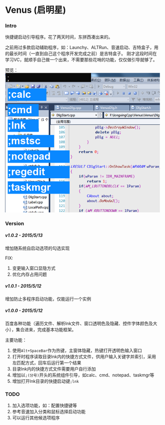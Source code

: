 # Venus (启明星)

### Intro
快捷键启动引导程序。花了两天时间，东拼西凑出来的。

之前用过多款启动辅助程序，如：Launchy、ALTRun、音速启动、吉特盒子，用的最长时间（一直到自己这个程序开发完成之前）是吉特盒子。
刚才这段时间在学习VC，就顺手自己做一个出来，不需要那些花哨的功能，仅仅做引导就够了。

预览：
![预览效果](./simple.png)

### Version

##### v1.0.2 - 2015/5/13  

增加随系统自启动选项的勾选实现

FIX:

1. 变更输入窗口显隐方式
2. 优化内存占用问题

##### v1.0.1 - 2015/5/12  

增加防止多程序启动功能，仅能运行一个实例

##### v1.0.0 - 2015/5/12  

百度各种功能（遍历文件、解析lnk文件、窗口透明色及隐藏、控件字体颜色及大小），集合进来，完成基本功能框架。

主要功能：

1. 使用`Alt+SpaceBar`作为热键，主窗体隐藏，热键打开透明色输入窗口
2. 打开时程序读取目录lnk内的快捷方式文件，供用户输入关键字并索引，采用左匹配方式，回车后运行第一个结果
3. 目录lnk内的快捷方式文件需要用户自行添加
4. 增加以`;(分号)`开头的系统组件引导，如calc、cmd、notepad、taskmgr等
5. 增加打开lnk目录的快捷启动键`;lnk`

### TODO

1. 加入选项功能，如：配置快捷键等
2. 参考音速加入分类和鼠标选择启动功能
3. 可以运行其他候选项程序
